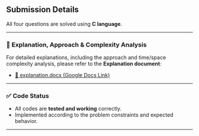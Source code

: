 ## Submission Details

All four questions are solved using **C language**.

---

### 📄 Explanation, Approach & Complexity Analysis

For detailed explanations, including the approach and time/space complexity analysis, please refer to the **Explanation document**:

- [📄 explanation.docx (Google Docs Link)](https://docs.google.com/document/d/1rGcKN7q8cVoLN-LtT39LZEa9t2Gc2iEO/edit?usp=sharing&ouid=117983019311280076799&rtpof=true&sd=true)

---

### ✅ Code Status

- All codes are **tested and working** correctly.
- Implemented according to the problem constraints and expected behavior.

---
